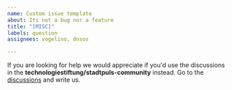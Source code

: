 ```yaml
---
name: Custom issue template
about: Its not a bug nor a feature
title: "[MISC]"
labels: question
assignees: vogelino, dnsos

---
```


If you are looking for help we would appreciate if you'd use the discussions in the **technologiestiftung/stadtpuls-community** instead. Go to the [discussions](https://github.com/technologiestiftung/stadtpuls-community/discussions) and write us.
